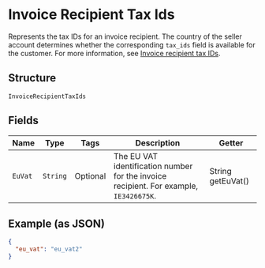 
# Invoice Recipient Tax Ids

Represents the tax IDs for an invoice recipient. The country of the seller account determines
whether the corresponding `tax_ids` field is available for the customer. For more information,
see [Invoice recipient tax IDs](https://developer.squareup.com/docs/invoices-api/overview#recipient-tax-ids).

## Structure

`InvoiceRecipientTaxIds`

## Fields

| Name | Type | Tags | Description | Getter |
|  --- | --- | --- | --- | --- |
| `EuVat` | `String` | Optional | The EU VAT identification number for the invoice recipient. For example, `IE3426675K`. | String getEuVat() |

## Example (as JSON)

```json
{
  "eu_vat": "eu_vat2"
}
```

